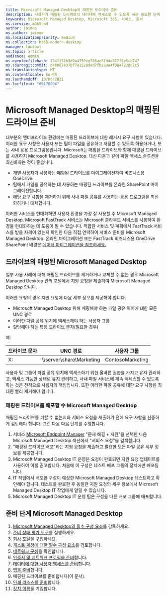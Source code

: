 ```yaml
---
title: Microsoft Managed Desktop의 매핑된 드라이브 준비
description: 사용자가 매핑된 드라이브의 데이터에 액세스할 수 있도록 하는 중요한 단계
keywords: Microsoft Managed Desktop, Microsoft 365, 서비스, 문서
ms.service: m365-md
author: jaimeo
ms.author: jaimeo
ms.localizationpriority: medium
ms.collection: M365-modern-desktop
manager: laurawi
ms.topic: article
audience: Admin
ms.openlocfilehash: 134f391b3d0a4759ee788ae8f94e817f9e5cb747
ms.sourcegitcommit: d4b867e37bf741528ded7fb289e4f6847228d2c5
ms.translationtype: MT
ms.contentlocale: ko-KR
ms.lasthandoff: 10/06/2021
ms.locfileid: "60170094"
---
```

#  <a name="prepare-mapped-drives-for-microsoft-managed-desktop"></a>Microsoft Managed Desktop의 매핑된 드라이브 준비

대부분의 엔터프라이즈 환경에는 매핑된 드라이브에 대한 레거시 요구 사항이 있습니다. 이러한 요구 사항은 사용자 또는 팀이 파일을 공유하고 저장할 수 있도록 허용하거나, 또는 사내 응용 프로그램용입니다. Microsoft는 매핑된 드라이브와 함께 매핑된 드라이브를 사용하지 Microsoft Managed Desktop. 대신 다음과 같이 파일 액세스 솔루션을 최신화하는 것이 좋습니다.
  
- 개별 사용자가 사용하는 매핑된 드라이브를 마이그레이션하여 비즈니스용 OneDrive. 
- 팀에서 파일을 공유하는 데 사용하는 매핑된 드라이브를 온라인 SharePoint 마이그레이션합니다. 
- 해당 요구 사항을 제거하기 위해 사내 파일 공유를 사용하는 응용 프로그램을 최신화하거나 대체합니다.
  
이러한 서비스를 현대화하면 사용자 환경을 가장 잘 사용할 수 Microsoft Managed Desktop. Microsoft FastTrack 서비스는 Microsoft 클라우드 서비스를 사용하여 환경을 현대화하는 데 도움이 될 수 있습니다. 적합한 서비스 및 계획에서 FastTrack 서비스를 받을 자격이 있는지 확인한 다음 직접 연락하여 서비스 준비를 Microsoft Managed Desktop. [](/fasttrack/m365-eligible-services-and-plans) 온라인 마이그레이션 또는 FastTrack 비즈니스용 OneDrive SharePoint 배경은 [데이터 마이그레이션을 참조하세요.](/fasttrack/o365-data-migration)

## <a name="mapped-drives-on-microsoft-managed-desktop"></a>드라이브의 매핑된 Microsoft Managed Desktop
 
일부 사용 사례에 대해 매핑된 드라이브를 제거하거나 교체할 수 없는 경우 Microsoft Managed Desktop 관리 포털에서 지원 요청을 제출하여 Microsoft Managed Desktop 합니다.
    
이러한 요청의 경우 지원 요청에 다음 세부 정보를 제공해야 합니다. 

- Microsoft Managed Desktop 위해 매핑해야 하는 파일 공유 위치에 대한 모든 UNC 경로 
- 이러한 파일 공유 위치에 액세스해야 하는 사용자 그룹 
- 할당해야 하는 특정 드라이브 문자(필요한 경우)

예:

| 드라이브 문자 | UNC 경로 | 사용자 그룹 |
|--------------|----------|------------|
| X:  | \\\server\share\Marketing | ContosoMarketing |

사용자 및 그룹이 파일 공유 위치에 액세스하기 위한 올바른 권한을 가지고 유지 관리하고, 액세스 가능한 상태로 유지 관리하고, 사내 파일 서비스에 계속 액세스할 수 있도록 하는 것은 전적으로 사용자의 책임입니다. 또한 이러한 파일 공유에 대한 요구 사항을 최대한 빨리 제거해야 합니다.

### <a name="to-have-mapped-drives-deployed-in-microsoft-managed-desktop"></a>매핑된 드라이브를 배포할 수 Microsoft Managed Desktop
 
매핑된 드라이브를 피할 수 없는지와 서비스 요청을 제출하기 전에 요구 사항을 신중하게 검토해야 합니다. 그런 다음 다음 단계를 수행합니다.

1. 서비스 [Microsoft Endpoint Manager](https://endpoint.microsoft.com/) "문제 해결 + 지원"을 선택한 다음 Microsoft Managed Desktop 섹션에서 "서비스 요청"을 검색합니다.  
2. "매핑된 드라이브 배포"라는 지원 요청을 제출하고 필요한 모든 파일 공유 세부 정보를 제공합니다.  
3. Microsoft Managed Desktop IT 운영은 요청이 완료되면 지원 요청 업데이트를 사용하여 이를 권고합니다. 처음에 이 구성은 테스트 배포 그룹의 장치에만 배포됩니다.  
4. IT 작업에서 배포한 구성이 예상한 Microsoft Managed Desktop 테스트하고 확인해야 합니다. 테스트를 완료한 후 동일한 지원 요청의 세부 정보에서 Microsoft Managed Desktop IT 작업에게 알릴 수 있습니다.  
5. Microsoft Managed Desktop IT 운영 팀은 구성을 다른 배포 그룹에 배포합니다. 

## <a name="steps-to-get-ready-for-microsoft-managed-desktop"></a>준비 단계 Microsoft Managed Desktop

1. [Microsoft Managed Desktop의 필수 구성 요소](prerequisites.md)를 감토하세요.
2. [준비 상태 평가 도구](readiness-assessment-tool.md)를 실행하세요.
1. [회사 포털](../get-started/company-portal.md)을 구입하세요.
1. [게스트 계정에 대한 필수 구성 요소](guest-accounts.md)를 검토합니다.
1. [네트워크 구성](network.md)을 확인합니다.
1. [인증서 및 네트워크 프로필을 준비](certs-wifi-lan.md)합니다.
1. [데이터에 대한 사용자 액세스를 준비](authentication.md)합니다.
1. [앱을 준비](apps.md)합니다.
1. 매핑된 드라이브를 준비합니다(이 문서).
1. [인쇄 리소스를 준비](printing.md)합니다.
1. [장치 이름](address-device-names.md)을 기입합니다.